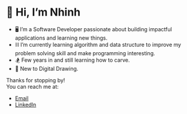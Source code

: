 # 👋 Hi, I’m Nhinh

- 🖥️ I’m a Software Developer passionate about building impactful applications and learning new things.
- ⛓️ I’m currently learning algorithm and data structure to improve my problem solving skill and make programming interesting.
- :snowboarder: Few years in and still learning how to carve.
- :art: New to Digital Drawing.

Thanks for stopping by!\
You can reach me at:
- [Email](mailto:ndao2803@gmail.com)
- [LinkedIn](https://www.linkedin.com/in/nhinhdao/)
<!---
nhinhdao/nhinhdao is a ✨ special ✨ repository because its `README.md` (this file) appears on your GitHub profile.
You can click the Preview link to take a look at your changes.
--->
